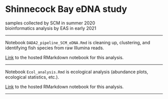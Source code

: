 # Shinnecock Bay eDNA study
samples collected by SCM in summer 2020  
bioinformatics analysis by EAS in early 2021

---  

Notebook `DADA2_pipeline_SCM_eDNA.Rmd` is cleaning up, clustering, and identifying fish species from raw Illumina reads.    

[Link](https://lizsuter.github.io/files/DADA2_pipeline_SCM_eDNA.nb.html) to the hosted RMarkdown notebook for this analysis.  

---  

Notebook `Ecol_analysis.Rmd` is ecological analysis (abundance plots, ecological statistics, etc.).

[Link](https://lizsuter.github.io/files/Ecol_analysis.nb.html) to the hosted RMarkdown notebook for this analysis.    

---  


